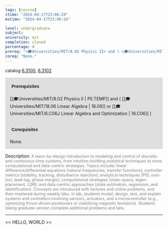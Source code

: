 ```yaml
---
tags: [course]
ctime: "2024-04-17T23:06:24"
mstime: "2024-04-17T23:06:24"

level: undergraduate
subject: 
university: mit
completion: closed
percentage: 0
prereq: "<🎓Universities/MIT/8.02 Physics II> and ( <🎓Universities/MIT/18.06 Linear Algebra> or <🎓Universities/MIT/6.C06J Linear Algebra and Optimization> )"
coreq: "None."
---
```


catalog [6.3100](http://student.mit.edu/catalog/m6c.html#6.3100), [6.3102](http://student.mit.edu/catalog/m6c.html#6.3102)

<span style="display: block; padding: 15px; background-color: rgb(100, 100, 100, 0.2);"><font id="m_prereq3382_0" style="display: block; font-family: Arial, sans-serif; font-weight: bold; padding: 5px">Prerequisites</font><br><span id="prereq3382_0">[[🎓Universities/MIT/8.02 Physics II | PII.TEMP]] and ( [[🎓Universities/MIT/18.06 Linear Algebra | 18.06]] or [[🎓Universities/MIT/6.C06J Linear Algebra and Optimization | 18.C06]] )</span></span>
<span style="display: block; padding: 15px; background-color: rgb(100, 100, 100, 0.2);"><font id="m_coreq3382_0" style="display: block; font-family: Arial, sans-serif; font-weight: bold; padding: 5px">Corequisites</font><br><span id="coreq3382_0">None.</span></span>

<font style="">Description:</font>
<font style="color: grey; font-size: 0.8rem;">A learn-by-design introduction to modeling and control of discrete- and continuous-time systems, from intuition-building analytical techniques to more computational and data-centric strategies. Topics include: linear difference/differential equations (natural frequencies, transfer functions); controller metrics (stability, tracking, disturbance rejection); analytical techniques (PID, root-loci, lead-lag, phase margin); computational strategies (state-space, eigen-placement, LQR); and data-centric approaches (state estimation, regression, and identification). Concepts are introduced with lectures and online problems, and then mastered during weekly labs. In lab, students model, design, test, and explain systems and controllers involving sensors, actuators, and a microcontroller (e.g., optimizing thrust-driven positioners or stabilizing magnetic levitators). Students taking graduate version complete additional problems and labs.</font>



---

<< HELLO, WORLD >>
